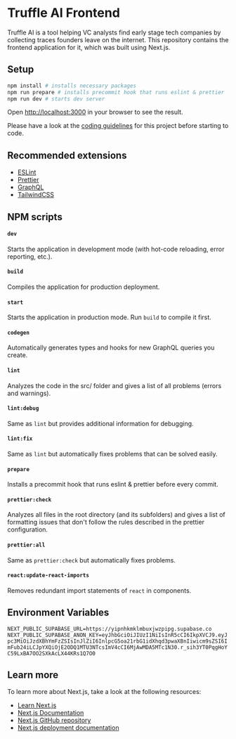 # Truffle AI Frontend

Truffle AI is a tool helping VC analysts find early stage tech companies by collecting traces founders leave on the internet. This repository contains the frontend application for it, which was built using Next.js.

## Setup

```bash
npm install # installs necessary packages
npm run prepare # installs precommit hook that runs eslint & prettier
npm run dev # starts dev server
```

Open [http://localhost:3000](http://localhost:3000) in your browser to see the result.

Please have a look at the [coding guidelines](https://www.notion.so/Development-Guidelines-3013fbf7b3c941cdac8f0dd85628a133?pvs=4#ec664c8c9b1141e8bfeea173c8c4eb7f) for this project before starting to code.

## Recommended extensions

- [ESLint](https://marketplace.visualstudio.com/items?itemName=dbaeumer.vscode-eslint)
- [Prettier](https://marketplace.visualstudio.com/items?itemName=esbenp.prettier-vscode)
- [GraphQL](https://marketplace.visualstudio.com/items?itemName=mquandalle.graphql)
- [TailwindCSS](https://marketplace.visualstudio.com/items?itemName=bradlc.vscode-tailwindcss)

## NPM scripts

#### `dev`

Starts the application in development mode (with hot-code reloading, error reporting, etc.).

#### `build`

Compiles the application for production deployment.

#### `start`

Starts the application in production mode. Run `build` to compile it first.

#### `codegen`

Automatically generates types and hooks for new GraphQL queries you create.

#### `lint`

Analyzes the code in the src/ folder and gives a list of all problems (errors and warnings).

#### `lint:debug`

Same as `lint` but provides additional information for debugging.

#### `lint:fix`

Same as `lint` but automatically fixes problems that can be solved easily.

#### `prepare`

Installs a precommit hook that runs eslint & prettier before every commit.

#### `prettier:check`

Analyzes all files in the root directory (and its subfolders) and gives a list of formatting issues that don't follow the rules described in the prettier configuration.

#### `prettier:all`

Same as `prettier:check` but automatically fixes problems.

#### `react:update-react-imports`

Removes redundant import statements of `react` in components.

## Environment Variables

`NEXT_PUBLIC_SUPABASE_URL=https://yipnhkmklmbuxjwzpipg.supabase.co`
`NEXT_PUBLIC_SUPABASE_ANON_KEY=eyJhbGciOiJIUzI1NiIsInR5cCI6IkpXVCJ9.eyJpc3MiOiJzdXBhYmFzZSIsInJlZiI6InlpcG5oa21rbG1idXhqd3pwaXBnIiwicm9sZSI6ImFub24iLCJpYXQiOjE2ODQ1MTU3NTcsImV4cCI6MjAwMDA5MTc1N30.r_sih3YT0PqgHoYC59LxBA7OO2SXkAcLX44KRs1Q7O0`

## Learn more

To learn more about Next.js, take a look at the following resources:

- [Learn Next.js](https://nextjs.org/learn)
- [Next.js Documentation](https://nextjs.org/docs)
- [Next.js GitHub repository](https://github.com/vercel/next.js/)
- [Next.js deployment documentation](https://nextjs.org/docs/deployment)
